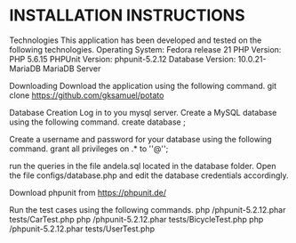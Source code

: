 # INSTALLATION INSTRUCTIONS

Technologies
This application has been developed and tested on the following technologies.
Operating System: Fedora release 21
PHP Version: PHP 5.6.15
PHPUnit Version: phpunit-5.2.12
Database Version: 10.0.21-MariaDB MariaDB Server


Downloading
Download the application using the following command.
git clone https://github.com/gksamuel/potato

Database Creation
Log in to you mysql server.
Create a MySQL database using the following command.
create database <DBNAME HERE>;

Create a username and password for your database using the following command.
grant all privileges on <DBNAME HERE>.\* to '<USERNAME HERE>'@'<HOSTNAME HERE>';  

run the queries in the file andela.sql located in the database folder.
Open the file configs/database.php and edit the database credentials accordingly.

Download phpunit from  https://phpunit.de/

Run the test cases using the following commands.
 php <PATH TO PHPUnit>/phpunit-5.2.12.phar tests/CarTest.php 
 php <PATH TO PHPUnit>/phpunit-5.2.12.phar tests/BicycleTest.php 
 php <PATH TO PHPUnit>/phpunit-5.2.12.phar tests/UserTest.php 

